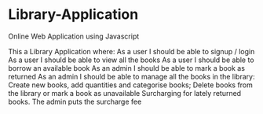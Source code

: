 # Library-Application
Online Web Application using Javascript

This a Library Application where:
        As a user I should be able to signup / login
        As a user I should be able to view all the books
        As a user I should be able to borrow an available book
        As an admin I should be able to mark a book as returned
        As an admin I should be able to manage all the books in the library: Create new books, 
        add quantities and categorise books; Delete books from the library or mark a book as unavailable
        Surcharging for lately returned books. The admin puts the surcharge fee
        
